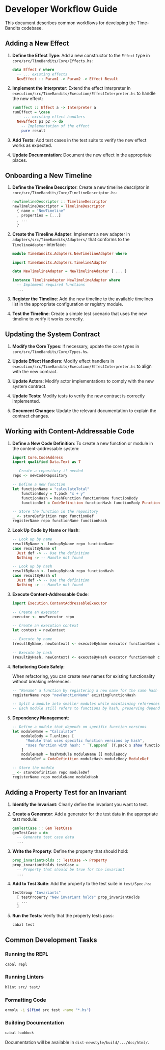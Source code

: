 # Developer Workflow Guide

This document describes common workflows for developing the Time-Bandits codebase.

## Adding a New Effect

1. **Define the Effect Type**: Add a new constructor to the `Effect` type in `core/src/TimeBandits/Core/Effects.hs`:

   ```haskell
   data Effect r where
     -- ... existing effects
     NewEffect :: Param1 -> Param2 -> Effect Result
   ```

2. **Implement the Interpreter**: Extend the effect interpreter in `execution/src/TimeBandits/Execution/EffectInterpreter.hs` to handle the new effect:

   ```haskell
   runEffect :: Effect a -> Interpreter a
   runEffect = \case
     -- ... existing effect handlers
     NewEffect p1 p2 -> do
       -- Implementation of the effect
       pure result
   ```

3. **Add Tests**: Add test cases in the test suite to verify the new effect works as expected.

4. **Update Documentation**: Document the new effect in the appropriate places.

## Onboarding a New Timeline

1. **Define the Timeline Descriptor**: Create a new timeline descriptor in `core/src/TimeBandits/Core/TimelineDescriptor.hs`:

   ```haskell
   newTimelineDescriptor :: TimelineDescriptor
   newTimelineDescriptor = TimelineDescriptor
     { name = "NewTimeline"
     , properties = [...]
     , ...
     }
   ```

2. **Create the Timeline Adapter**: Implement a new adapter in `adapters/src/TimeBandits/Adapters/` that conforms to the `TimelineAdapter` interface:

   ```haskell
   module TimeBandits.Adapters.NewTimelineAdapter where
   
   import TimeBandits.Adapters.TimelineAdapter
   
   data NewTimelineAdapter = NewTimelineAdapter { ... }
   
   instance TimelineAdapter NewTimelineAdapter where
     -- Implement required functions
     ...
   ```

3. **Register the Timeline**: Add the new timeline to the available timelines list in the appropriate configuration or registry module.

4. **Test the Timeline**: Create a simple test scenario that uses the new timeline to verify it works correctly.

## Updating the System Contract

1. **Modify the Core Types**: If necessary, update the core types in `core/src/TimeBandits/Core/Types.hs`.

2. **Update Effect Handlers**: Modify effect handlers in `execution/src/TimeBandits/Execution/EffectInterpreter.hs` to align with the new contract.

3. **Update Actors**: Modify actor implementations to comply with the new system contract.

4. **Update Tests**: Modify tests to verify the new contract is correctly implemented.

5. **Document Changes**: Update the relevant documentation to explain the contract changes.

## Working with Content-Addressable Code

1. **Define a New Code Definition**: To create a new function or module in the content-addressable system:

   ```haskell
   import Core.CodeAddress
   import qualified Data.Text as T
   
   -- Create a repository if needed
   repo <- newCodeRepository
   
   -- Define a new function
   let functionName = "calculateTotal"
       functionBody = T.pack "x + y"
       functionHash = hashFunction functionName functionBody
       functionDef = CodeDefinition functionHash functionBody FunctionDef
   
   -- Store the function in the repository
   _ <- storeDefinition repo functionDef
   registerName repo functionName functionHash
   ```

2. **Look Up Code by Name or Hash**:

   ```haskell
   -- Look up by name
   resultByName <- lookupByName repo functionName
   case resultByName of
     Just def -> -- Use the definition
     Nothing -> -- Handle not found
   
   -- Look up by hash
   resultByHash <- lookupByHash repo functionHash
   case resultByHash of
     Just def -> -- Use the definition
     Nothing -> -- Handle not found
   ```

3. **Execute Content-Addressable Code**:

   ```haskell
   import Execution.ContentAddressableExecutor
   
   -- Create an executor
   executor <- newExecutor repo
   
   -- Create an execution context
   let context = newContext
   
   -- Execute by name
   (resultByName, newContext) <- executeByName executor functionName context
   
   -- Execute by hash
   (resultByHash, newContext) <- executeByHash executor functionHash context
   ```

4. **Refactoring Code Safely**:

   When refactoring, you can create new names for existing functionality without breaking references:
   
   ```haskell
   -- "Rename" a function by registering a new name for the same hash
   registerName repo "newFunctionName" existingFunctionHash
   
   -- Split a module into smaller modules while maintaining references
   -- Each module still refers to functions by hash, preserving dependencies
   ```

5. **Dependency Management**:

   ```haskell
   -- Define a module that depends on specific function versions
   let moduleName = "Calculator"
       moduleBody = T.unlines [
         "Module that uses specific function versions by hash",
         "Uses function with hash: " `T.append` (T.pack $ show functionHash)
       ]
       moduleHash = hashModule moduleName [] moduleBody
       moduleDef = CodeDefinition moduleHash moduleBody ModuleDef
   
   -- Store the module
   _ <- storeDefinition repo moduleDef
   registerName repo moduleName moduleHash
   ```

## Adding a Property Test for an Invariant

1. **Identify the Invariant**: Clearly define the invariant you want to test.

2. **Create a Generator**: Add a generator for the test data in the appropriate test module:

   ```haskell
   genTestCase :: Gen TestCase
   genTestCase = do
     -- Generate test case data
     ...
   ```

3. **Write the Property**: Define the property that should hold:

   ```haskell
   prop_invariantHolds :: TestCase -> Property
   prop_invariantHolds testCase =
     -- Property that should be true for the invariant
     ...
   ```

4. **Add to Test Suite**: Add the property to the test suite in `test/Spec.hs`:

   ```haskell
   testGroup "Invariants"
     [ testProperty "New invariant holds" prop_invariantHolds
     , ...
     ]
   ```

5. **Run the Tests**: Verify that the property tests pass:

   ```bash
   cabal test
   ```

## Common Development Tasks

### Running the REPL

```bash
cabal repl
```

### Running Linters

```bash
hlint src/ test/
```

### Formatting Code

```bash
ormolu -i $(find src test -name "*.hs")
```

### Building Documentation

```bash
cabal haddock
```

Documentation will be available in `dist-newstyle/build/.../doc/html/`. 